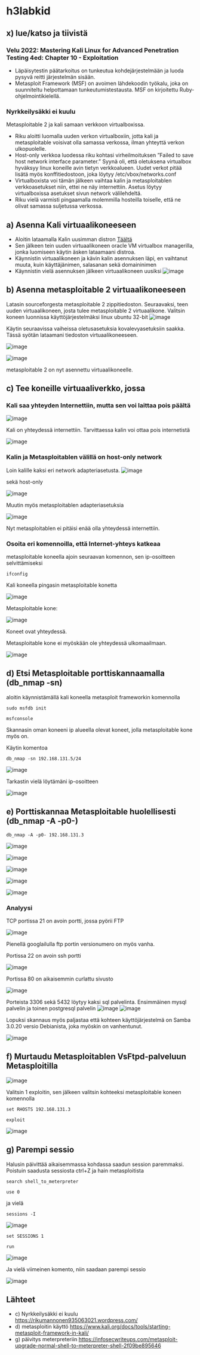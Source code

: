 # h3labkid 

## x) lue/katso ja tiivistä

### Velu 2022: Mastering Kali Linux for Advanced Penetration Testing 4ed: Chapter 10 - Exploitation

 - Läpäisytestin päätarkoitus on tunkeutua kohdejärjestelmään ja luoda pysyvä reitti järjestelmän sisään.
 - Metasploit Framework (MSF) on avoimen lähdekoodin työkalu, joka on suunniteltu helpottamaan tunkeutumistestausta. MSF on kirjoitettu Ruby-ohjelmointikielellä.

### Nyrkkeilysäkki ei kuulu

Metasploitable 2 ja kali samaan verkkoon virtualboxissa. 

- Riku aloitti luomalla uuden verkon virtualboxiin, jotta kali ja metasploitable voisivat olla samassa verkossa, ilman yhteyttä verkon ulkopuolelle.
- Host-only verkkoa luodessa riku kohtasi virheilmoituksen ”Failed to save host network interface parameter.” Syynä oli, että oletuksena virtualbox hyväksyy linux koneille avin tietyn verkkoalueen. Uudet verkot pitää lisätä myös konffitiedostoon, joka löytyy /etc/vbox/networks.conf
- Virtualboxista voi tämän jälkeen vaihtaa kalin ja metasploitablen verkkoasetukset niin, ettei ne näy internettiin. Asetus löytyy virtualboxissa asetukset sivun network välilehdeltä.
- Riku vielä varmisti pingaamalla molemmilla hosteilla toiselle, että ne olivat samassa suljetussa verkossa.
  
## a) Asenna Kali virtuaalikoneeseen

 - Aloitin lataamalla Kalin uusimman distron [Täältä](https://www.kali.org/get-kali/#kali-installer-images)
 - Sen jälkeen tein uuden virtuaalikoneen oracle VM virtualbox managerilla, jonka luomiseen käytin äsken lataamaani distroa.
 - Käynnistin virtuaalikoneen ja kävin kalin asennuksen läpi, en vaihtanut muuta, kuin käyttäjänimen, salasanan sekä domaininimen
 - Käynnistin vielä asennuksen jälkeen virtuaalikoneen uusiksi
![image](https://github.com/LassiMik/Tunkeutumistestaus_ict4tn027-3012/assets/112076377/026db60c-be1c-43fc-83a1-4b5f0cdc84fc)

## b) Asenna metasploitable 2 virtuaalikoneeseen

Latasin sourceforgesta metasploitable 2 zippitiedoston.
Seuraavaksi, teen uuden virtuaalikoneen, josta tulee metasploitable 2 virtuaalikone.
Valitsin koneen luonnissa käyttöjärjestelmäksi linux ubuntu 32-bit
![image](https://github.com/LassiMik/Tunkeutumistestaus_ict4tn027-3012/assets/112076377/9f205362-cbb1-4ef9-ade7-d9d6b3c9a540)

Käytin seuraavissa vaiheissa oletusasetuksia kovalevyasetuksiin saakka.
Tässä syötän lataamani tiedoston virtuaalikoneeseen.

![image](https://github.com/LassiMik/Tunkeutumistestaus_ict4tn027-3012/assets/112076377/9ccfd456-e1e2-4758-8e6b-c3f43feceaf5)


![image](https://github.com/LassiMik/Tunkeutumistestaus_ict4tn027-3012/assets/112076377/13a47487-771e-49d3-a36d-00aba63cd175)

metasploitable 2 on nyt asennettu virtuaalikoneelle.

## c) Tee koneille virtuaaliverkko, jossa

### Kali saa yhteyden Internettiin, mutta sen voi laittaa pois päältä

![image](https://github.com/LassiMik/Tunkeutumistestaus_ict4tn027-3012/assets/112076377/91d57734-c9cd-430c-ba1e-da6570476b9b)

Kali on yhteydessä internettiin.
Tarvittaessa kalin voi ottaa pois internetistä 

![image](https://github.com/LassiMik/Tunkeutumistestaus_ict4tn027-3012/assets/112076377/ad84784d-ed72-49a4-879f-a586299af2bc)

### Kalin ja Metasploitablen välillä on host-only network

Loin kalille kaksi eri network adapteriasetusta. 
![image](https://github.com/LassiMik/Tunkeutumistestaus_ict4tn027-3012/assets/112076377/44b3725d-3478-4e31-82cf-32dde16f5db4)

sekä host-only 

![image](https://github.com/LassiMik/Tunkeutumistestaus_ict4tn027-3012/assets/112076377/5a0fa95b-4c94-49a2-825c-ddf1e69e7626)

Muutin myös metasploitablen adapteriasetuksia

![image](https://github.com/LassiMik/Tunkeutumistestaus_ict4tn027-3012/assets/112076377/e74b10b1-31e2-4248-929a-d7172981c044)

Nyt metasploitablen ei pitäisi enää olla yhteydessä internettiin.

### Osoita eri komennoilla, että Internet-yhteys katkeaa

metasploitable koneella ajoin seuraavan komennon, sen ip-osoitteen selvittämiseksi

    ifconfig

Kali koneella pingasin metasploitable konetta 

![image](https://github.com/LassiMik/Tunkeutumistestaus_ict4tn027-3012/assets/112076377/02a8e948-3044-4c32-a7cc-25bd09a75b79)


Metasploitable kone:

![image](https://github.com/LassiMik/Tunkeutumistestaus_ict4tn027-3012/assets/112076377/9fcf4df9-97f9-4303-ac53-4269dbd7e51f)

Koneet ovat yhteydessä.

Metasploitable kone ei myöskään ole yhteydessä ulkomaailmaan.

![image](https://github.com/LassiMik/Tunkeutumistestaus_ict4tn027-3012/assets/112076377/5ce88212-b847-4b1f-b9ce-e8836164e875)

## d) Etsi Metasploitable porttiskannaamalla (db_nmap -sn)

aloitin käynnistämällä kali koneella metasploit frameworkin komennolla

    sudo msfdb init

    msfconsole

Skannasin oman koneeni ip alueella olevat koneet, jolla metasploitable kone myös on.

Käytin komentoa

    db_nmap -sn 192.168.131.5/24

![image](https://github.com/LassiMik/Tunkeutumistestaus_ict4tn027-3012/assets/112076377/58b48524-ca9a-49cb-8361-79d50b77b573)

Tarkastin vielä löytämäni ip-osoitteen

![image](https://github.com/LassiMik/Tunkeutumistestaus_ict4tn027-3012/assets/112076377/11d1d5eb-f4b3-4807-9304-d12322204da0)

## e) Porttiskannaa Metasploitable huolellisesti (db_nmap -A -p0-)

    db_nmap -A -p0- 192.168.131.3

![image](https://github.com/LassiMik/Tunkeutumistestaus_ict4tn027-3012/assets/112076377/910b3d5a-edde-46ac-a8cc-437d2a9cfb3b)

![image](https://github.com/LassiMik/Tunkeutumistestaus_ict4tn027-3012/assets/112076377/489e3ad3-843c-4a28-8708-abcc5020cad1)

![image](https://github.com/LassiMik/Tunkeutumistestaus_ict4tn027-3012/assets/112076377/3a538df2-2bcb-47fb-8e97-fbe8b8203499)

![image](https://github.com/LassiMik/Tunkeutumistestaus_ict4tn027-3012/assets/112076377/dc3ab470-9fa4-46c3-b0f5-e5d89357e058)

![image](https://github.com/LassiMik/Tunkeutumistestaus_ict4tn027-3012/assets/112076377/dbe350ab-4eba-4b77-9452-11a0fb6259b8)

### Analyysi 

TCP portissa 21 on avoin portti, jossa pyörii FTP

![image](https://github.com/LassiMik/Tunkeutumistestaus_ict4tn027-3012/assets/112076377/c75dea15-7775-43c1-ba19-51a8219f1984)

Pienellä googlailulla ftp portin versionumero on myös vanha.

Portissa 22 on avoin ssh portti

![image](https://github.com/LassiMik/Tunkeutumistestaus_ict4tn027-3012/assets/112076377/ba590124-4971-493e-9d89-e3b3f069931d)

Portissa 80 on aikaisemmin curlattu sivusto

![image](https://github.com/LassiMik/Tunkeutumistestaus_ict4tn027-3012/assets/112076377/88432c4e-7e80-456d-896f-0538dbcbca12)

Porteista 3306 sekä 5432 löytyy kaksi sql palvelinta. Ensimmäinen mysql palvelin ja toinen postgresql palvelin
![image](https://github.com/LassiMik/Tunkeutumistestaus_ict4tn027-3012/assets/112076377/3dba99d9-4e70-4382-bd40-c24ef46e160a)
![image](https://github.com/LassiMik/Tunkeutumistestaus_ict4tn027-3012/assets/112076377/9376fad8-1311-4483-94a3-6e46e9d1cce8)

Lopuksi skannaus myös paljastaa että kohteen käyttöjärjestelmä on Samba 3.0.20 versio Debianista, joka myöskin on vanhentunut.

![image](https://github.com/LassiMik/Tunkeutumistestaus_ict4tn027-3012/assets/112076377/2663a212-a09d-409e-8398-d71901b29bbb)

## f) Murtaudu Metasploitablen VsFtpd-palveluun Metasploitilla

![image](https://github.com/LassiMik/Tunkeutumistestaus_ict4tn027-3012/assets/112076377/901b6e32-09d6-4feb-8752-436b8a3c02cd)

Valitsin 1 exploitin, sen jälkeen valitsin kohteeksi metasploitable koneen komennolla

    set RHOSTS 192.168.131.3

    exploit

![image](https://github.com/LassiMik/Tunkeutumistestaus_ict4tn027-3012/assets/112076377/d4b6a855-732f-410e-8009-80015fae41dd)

## g) Parempi sessio

Halusin päivittää aikaisemmassa kohdassa saadun session paremmaksi. 
Poistuin saadusta sessiosta ctrl+Z ja hain metasploitista 

    search shell_to_meterpreter

    use 0
    
ja vielä

    sessions -I

![image](https://github.com/LassiMik/Tunkeutumistestaus_ict4tn027-3012/assets/112076377/76440e63-897c-4a6e-9249-607e2cd92601)

    set SESSIONS 1

    run

![image](https://github.com/LassiMik/Tunkeutumistestaus_ict4tn027-3012/assets/112076377/c203d6cc-1923-4cd7-a3f0-b688591b9f88)

Ja vielä viimeinen komento, niin saadaan parempi sessio

![image](https://github.com/LassiMik/Tunkeutumistestaus_ict4tn027-3012/assets/112076377/e4e7f807-8cb4-481f-bc57-8473d564549d)





















## Lähteet

 - c) Nyrkkeilysäkki ei kuulu https://rikumannonen935063021.wordpress.com/
 - d) metasploitin käyttö https://www.kali.org/docs/tools/starting-metasploit-framework-in-kali/
 - g) päivitys meterpreteriin https://infosecwriteups.com/metasploit-upgrade-normal-shell-to-meterpreter-shell-2f09be895646
